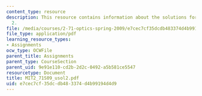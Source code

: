 ```yaml
---
content_type: resource
description: This resource contains information about the solutions for problem set
  2.
file: /media/courses/2-71-optics-spring-2009/e7cec7cf35dcdb483374d4b99194d4d9_MIT2_71S09_usol2.pdf
file_type: application/pdf
learning_resource_types:
- Assignments
ocw_type: OCWFile
parent_title: Assignments
parent_type: CourseSection
parent_uid: 9e91e110-cd2b-2d2c-0492-a5b581ce5547
resourcetype: Document
title: MIT2_71S09_usol2.pdf
uid: e7cec7cf-35dc-db48-3374-d4b99194d4d9
---
```

